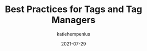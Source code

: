 ---
author: katiehempenius
date: 2021-07-29
layout: post.njk
publisher: chromiumdev
tags:
  - tag-management
  - web-vitals
target_url: https://web.dev/tag-best-practices/
title: Best Practices for Tags and Tag Managers
---